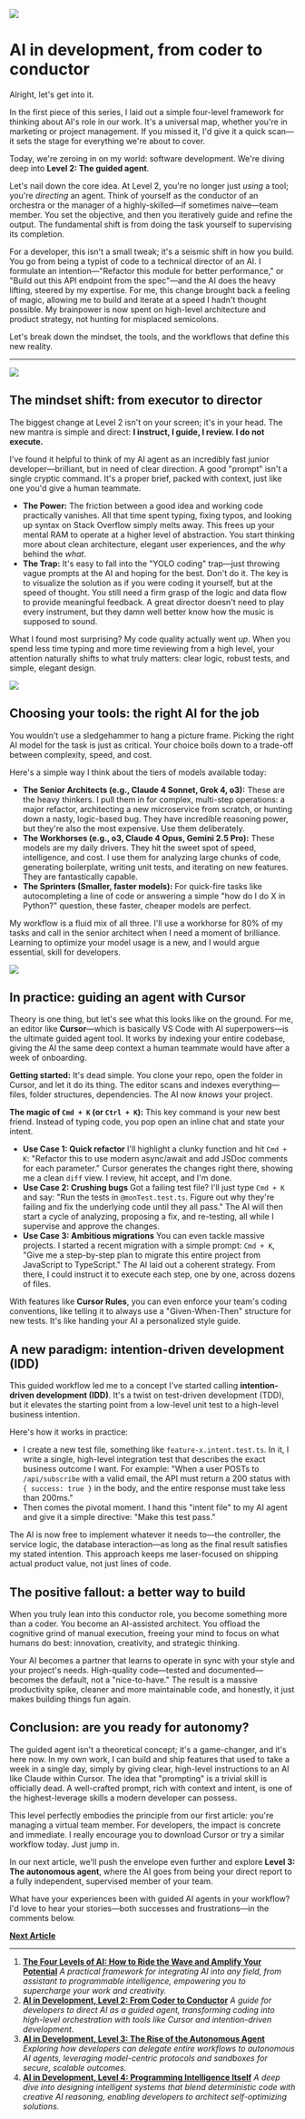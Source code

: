 ![](assets/thumbnail.jpg)

# AI in development, from coder to conductor

Alright, let's get into it.

In the first piece of this series, I laid out a simple four-level framework for thinking about AI's role in our work. It's a universal map, whether you're in marketing or project management. If you missed it, I'd give it a quick scan—it sets the stage for everything we're about to cover.

Today, we're zeroing in on my world: software development. We're diving deep into **Level 2: The guided agent**.

Let's nail down the core idea. At Level 2, you're no longer just *using* a tool; you're *directing* an agent. Think of yourself as the conductor of an orchestra or the manager of a highly-skilled—if sometimes naive—team member. You set the objective, and then you iteratively guide and refine the output. The fundamental shift is from doing the task yourself to supervising its completion.

For a developer, this isn't a small tweak; it's a seismic shift in how you build. You go from being a typist of code to a technical director of an AI. I formulate an intention—"Refactor this module for better performance," or "Build out this API endpoint from the spec"—and the AI does the heavy lifting, steered by my expertise. For me, this change brought back a feeling of magic, allowing me to build and iterate at a speed I hadn't thought possible. My brainpower is now spent on high-level architecture and product strategy, not hunting for misplaced semicolons.

Let's break down the mindset, the tools, and the workflows that define this new reality.

***

![](assets/conductor.jpg)

## The mindset shift: from executor to director

The biggest change at Level 2 isn't on your screen; it's in your head. The new mantra is simple and direct: **I instruct, I guide, I review. I do not execute.**

I've found it helpful to think of my AI agent as an incredibly fast junior developer—brilliant, but in need of clear direction. A good "prompt" isn't a single cryptic command. It's a proper brief, packed with context, just like one you'd give a human teammate.

- **The Power:** The friction between a good idea and working code practically vanishes. All that time spent typing, fixing typos, and looking up syntax on Stack Overflow simply melts away. This frees up your mental RAM to operate at a higher level of abstraction. You start thinking more about clean architecture, elegant user experiences, and the *why* behind the *what*.
- **The Trap:** It's easy to fall into the "YOLO coding" trap—just throwing vague prompts at the AI and hoping for the best. Don't do it. The key is to visualize the solution as if you were coding it yourself, but at the speed of thought. You still need a firm grasp of the logic and data flow to provide meaningful feedback. A great director doesn't need to play every instrument, but they damn well better know how the music is supposed to sound.

What I found most surprising? My code quality actually went *up*. When you spend less time typing and more time reviewing from a high level, your attention naturally shifts to what truly matters: clear logic, robust tests, and simple, elegant design.

![](assets/pyramid.jpg)

## Choosing your tools: the right AI for the job

You wouldn't use a sledgehammer to hang a picture frame. Picking the right AI model for the task is just as critical. Your choice boils down to a trade-off between complexity, speed, and cost.

Here's a simple way I think about the tiers of models available today:

- **The Senior Architects (e.g., Claude 4 Sonnet, Grok 4, o3):** These are the heavy thinkers. I pull them in for complex, multi-step operations: a major refactor, architecting a new microservice from scratch, or hunting down a nasty, logic-based bug. They have incredible reasoning power, but they're also the most expensive. Use them deliberately.
- **The Workhorses (e.g., o3, Claude 4 Opus, Gemini 2.5 Pro):** These models are my daily drivers. They hit the sweet spot of speed, intelligence, and cost. I use them for analyzing large chunks of code, generating boilerplate, writing unit tests, and iterating on new features. They are fantastically capable.
- **The Sprinters (Smaller, faster models):** For quick-fire tasks like autocompleting a line of code or answering a simple "how do I do X in Python?" question, these faster, cheaper models are perfect.

My workflow is a fluid mix of all three. I'll use a workhorse for 80% of my tasks and call in the senior architect when I need a moment of brilliance. Learning to optimize your model usage is a new, and I would argue essential, skill for developers.

![](assets/editor.jpg)

## In practice: guiding an agent with Cursor

Theory is one thing, but let's see what this looks like on the ground. For me, an editor like **Cursor**—which is basically VS Code with AI superpowers—is the ultimate guided agent tool. It works by indexing your entire codebase, giving the AI the same deep context a human teammate would have after a week of onboarding.

**Getting started:**
It's dead simple. You clone your repo, open the folder in Cursor, and let it do its thing. The editor scans and indexes everything—files, folder structures, dependencies. The AI now *knows* your project.

**The magic of `Cmd + K` (or `Ctrl + K`):**
This key command is your new best friend. Instead of typing code, you pop open an inline chat and state your intent.

- **Use Case 1: Quick refactor**
    I'll highlight a clunky function and hit `Cmd + K`: "Refactor this to use modern async/await and add JSDoc comments for each parameter." Cursor generates the changes right there, showing me a clean `diff` view. I review, hit accept, and I'm done.
- **Use Case 2: Crushing bugs**
    Got a failing test file? I'll just type `Cmd + K` and say: "Run the tests in `@monTest.test.ts`. Figure out why they're failing and fix the underlying code until they all pass." The AI will then start a cycle of analyzing, proposing a fix, and re-testing, all while I supervise and approve the changes.
- **Use Case 3: Ambitious migrations**
    You can even tackle massive projects. I started a recent migration with a simple prompt: `Cmd + K`, "Give me a step-by-step plan to migrate this entire project from JavaScript to TypeScript." The AI laid out a coherent strategy. From there, I could instruct it to execute each step, one by one, across dozens of files.

With features like **Cursor Rules**, you can even enforce your team's coding conventions, like telling it to always use a "Given-When-Then" structure for new tests. It's like handing your AI a personalized style guide.

## A new paradigm: intention-driven development (IDD)

This guided workflow led me to a concept I've started calling **intention-driven development (IDD)**. It's a twist on test-driven development (TDD), but it elevates the starting point from a low-level unit test to a high-level business intention.

Here's how it works in practice:

- I create a new test file, something like `feature-x.intent.test.ts`. In it, I write a single, high-level integration test that describes the exact business outcome I want. For example: "When a user POSTs to `/api/subscribe` with a valid email, the API must return a 200 status with `{ success: true }` in the body, and the entire response must take less than 200ms."
- Then comes the pivotal moment. I hand this "intent file" to my AI agent and give it a simple directive: "Make this test pass."

The AI is now free to implement whatever it needs to—the controller, the service logic, the database interaction—as long as the final result satisfies my stated intention. This approach keeps me laser-focused on shipping actual product value, not just lines of code.

## The positive fallout: a better way to build

When you truly lean into this conductor role, you become something more than a coder. You become an AI-assisted architect. You offload the cognitive grind of manual execution, freeing your mind to focus on what humans do best: innovation, creativity, and strategic thinking.

Your AI becomes a partner that learns to operate in sync with your style and your project's needs. High-quality code—tested and documented—becomes the default, not a "nice-to-have." The result is a massive productivity spike, cleaner and more maintainable code, and honestly, it just makes building things fun again.

## Conclusion: are you ready for autonomy?

The guided agent isn't a theoretical concept; it's a game-changer, and it's here now. In my own work, I can build and ship features that used to take a week in a single day, simply by giving clear, high-level instructions to an AI like Claude within Cursor. The idea that "prompting" is a trivial skill is officially dead. A well-crafted prompt, rich with context and intent, is one of the highest-leverage skills a modern developer can possess.

This level perfectly embodies the principle from our first article: you're managing a virtual team member. For developers, the impact is concrete and immediate. I really encourage you to download Cursor or try a similar workflow today. Just jump in.

In our next article, we'll push the envelope even further and explore **Level 3: The autonomous agent**, where the AI goes from being your direct report to a fully independent, supervised member of your team.

What have your experiences been with guided AI agents in your workflow? I'd love to hear your stories—both successes and frustrations—in the comments below.

[**Next Article**](https://jterrazz.com/articles/22-autonomous-ai-agents)

---

1. [**The Four Levels of AI: How to Ride the Wave and Amplify Your Potential**](https://jterrazz.com/articles/20-the-four-levels-of-ai) *A practical framework for integrating AI into any field, from assistant to programmable intelligence, empowering you to supercharge your work and creativity.*
2. [**AI in Development, Level 2: From Coder to Conductor**](https://jterrazz.com/articles/21-guided-ai-for-developers) *A guide for developers to direct AI as a guided agent, transforming coding into high-level orchestration with tools like Cursor and intention-driven development.*
3. [**AI in Development, Level 3: The Rise of the Autonomous Agent**](https://jterrazz.com/articles/22-autonomous-ai-agents) *Exploring how developers can delegate entire workflows to autonomous AI agents, leveraging model-centric protocols and sandboxes for secure, scalable outcomes.*
4. [**AI in Development, Level 4: Programming Intelligence Itself**](https://jterrazz.com/articles/23-programming-intelligence) *A deep dive into designing intelligent systems that blend deterministic code with creative AI reasoning, enabling developers to architect self-optimizing solutions.*
